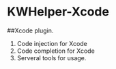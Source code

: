# KWHelper-Xcode
##Xcode plugin.
1. Code injection for Xcode
2. Code completion for Xcode
3. Serveral tools for usage.
